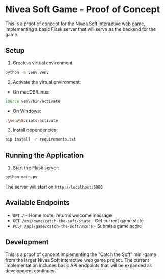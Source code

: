# Nivea Soft Game - Proof of Concept

This is a proof of concept for the Nivea Soft interactive web game, implementing a basic Flask server that will serve as the backend for the game.

## Setup

1. Create a virtual environment:
```bash
python -m venv venv
```

2. Activate the virtual environment:
- On macOS/Linux:
```bash
source venv/bin/activate
```
- On Windows:
```bash
.\venv\Scripts\activate
```

3. Install dependencies:
```bash
pip install -r requirements.txt
```

## Running the Application

1. Start the Flask server:
```bash
python main.py
```

The server will start on `http://localhost:5000`

## Available Endpoints

- `GET /` - Home route, returns welcome message
- `GET /api/game/catch-the-soft/state` - Get current game state
- `POST /api/game/catch-the-soft/score` - Submit a game score

## Development

This is a proof of concept implementing the "Catch the Soft" mini-game from the larger Nivea Soft interactive web game project. The current implementation includes basic API endpoints that will be expanded as development continues.

